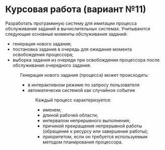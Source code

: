 # Курсовая работа (вариант №11)
        
Разработать программную систему для имитации процесса обслуживания заданий в вычислительных системах.
Учитываются следующие основные моменты обслуживания заданий: 
<ul>
        <li>генерация нового задания; 
        <li>постановка задания в очередь для ожидания момента освобождения процессора; 
        <li>выборка задания из очереди при освобождении процессора после обслуживания очередного задания.
<ul>
        
Генерация нового задания (процесса) может происходить:
<ul>
        <li>в интерактивном режиме по запросу пользователя
        <li>автоматически системой как случайное событие
<ul>

Каждый процесс характеризуется:
<ul>
        <li>именем;
        <li>длиной рабочей области;
        <li>интервалом непрерывного выполнения;
        <li>причиной прекращения непрерывной работы (обращение к ресурсу или завершение работы);
        <li>приоритетом, если он требуется используемым методом планирования процессора.
<ul>
